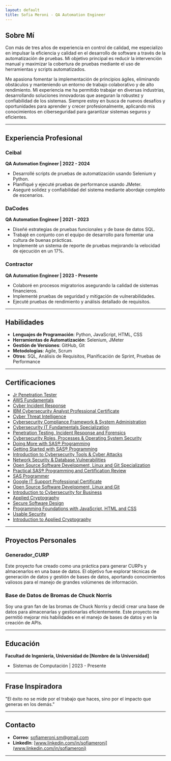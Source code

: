 ```yaml
---
layout: default
title: Sofia Meroni - QA Automation Engineer
---
```


## Sobre Mí
Con más de tres años de experiencia en control de calidad, me especializo en impulsar la eficiencia y calidad en el desarrollo de software a través de la automatización de pruebas. Mi objetivo principal es reducir la intervención manual y maximizar la cobertura de pruebas mediante el uso de herramientas y scripts automatizados.

Me apasiona fomentar la implementación de principios ágiles, eliminando obstáculos y manteniendo un entorno de trabajo colaborativo y de alto rendimiento. Mi experiencia me ha permitido trabajar en diversas industrias, desarrollando soluciones innovadoras que aseguran la robustez y confiabilidad de los sistemas. Siempre estoy en busca de nuevos desafíos y oportunidades para aprender y crecer profesionalmente, aplicando mis conocimientos en ciberseguridad para garantizar sistemas seguros y eficientes.


---

## Experiencia Profesional

### Ceibal
**QA Automation Engineer | 2022 - 2024**
- Desarrollé scripts de pruebas de automatización usando Selenium y Python.
- Planifiqué y ejecuté pruebas de performance usando JMeter.
- Aseguré solidez y confiabilidad del sistema mediante abordaje completo de escenarios.

### DaCodes
**QA Automation Engineer | 2021 - 2023**
- Diseñé estrategias de pruebas funcionales y de base de datos SQL.
- Trabajé en conjunto con el equipo de desarrollo para fomentar una cultura de buenas prácticas.
- Implementé un sistema de reporte de pruebas mejorando la velocidad de ejecución en un 17%.

### Contractor
**QA Automation Engineer | 2023 - Presente**
- Colaboré en procesos migratorios asegurando la calidad de sistemas financieros.
- Implementé pruebas de seguridad y mitigación de vulnerabilidades.
- Ejecuté pruebas de rendimiento y análisis detallado de requisitos.

---

## Habilidades

- **Lenguajes de Programación**: Python, JavaScript, HTML, CSS
- **Herramientas de Automatización**: Selenium, JMeter
- **Gestión de Versiones**: GitHub, Git
- **Metodologías**: Agile, Scrum
- **Otros**: SQL, Análisis de Requisitos, Planificación de Sprint, Pruebas de Performance

---

## Certificaciones

- [Jr Penetration Tester](https://tryhackme-certificates.s3-eu-west-1.amazonaws.com/THM-YDLPSK9ABX.png)
- [AWS Fundamentals](https://www.coursera.org/account/accomplishments/specialization/certificate/G3BCVTD3C87X)
- [Cyber Incident Response](https://www.coursera.org/account/accomplishments/specialization/certificate/ZCKCTYQEH4SA)
- [IBM Cybersecurity Analyst Professional Certificate](https://www.credly.com/badges/ac04109c-dd0c-49a3-8e61-d400184b15ff?source=linked_in_profile)
- [Cyber Threat Intelligence](https://www.credly.com/badges/914d7b10-e8c4-411a-b9d3-ef1709050ade?source=linked_in_profile)
- [Cybersecurity Compliance Framework & System Administration](https://www.credly.com/badges/4cb793a6-e5f2-4857-aea4-d9ed2ca30dd1?source=linked_in_profile)
- [Cybersecurity IT Fundamentals Specialization](https://www.credly.com/badges/48116d4f-9f9e-4968-8672-f6881d673184?source=linked_in_profile)
- [Penetration Testing, Incident Response and Forensics](https://www.credly.com/badges/7da60789-981c-4cfd-80bb-8d078d3a6937?source=linked_in_profile)
- [Cybersecurity Roles, Processes & Operating System Security](https://www.youracclaim.com/badges/c40ae564-e277-494e-9769-283261a0fdb5?source=linked_in_profile)
- [Doing More with SAS® Programming](https://www.youracclaim.com/badges/c26ca269-898e-45cb-8ba9-93733643632b?source=linked_in_profile)
- [Getting Started with SAS® Programming](https://www.youracclaim.com/badges/9ee666f1-445f-4029-a3ba-70888ed96a8c?source=linked_in_profile)
- [Introduction to Cybersecurity Tools & Cyber Attacks](https://www.youracclaim.com/badges/cfb7b11c-3a48-4b0d-8eeb-2bc4845fb111?source=linked_in_profile)
- [Network Security & Database Vulnerabilities](https://www.youracclaim.com/badges/1289a260-29d8-4751-a5a5-fa30088145e5?source=linked_in_profile)
- [Open Source Software Development, Linux and Git Specialization](https://www.youracclaim.com/badges/ed90afc8-53a6-4352-8ba3-2e3cf5245128?source=linked_in_profile)
- [Practical SAS® Programming and Certification Review](https://www.youracclaim.com/badges/45603f0a-9b04-441a-a68d-9c196e4bd4bc?source=linked_in_profile)
- [SAS Programmer](https://www.coursera.org/account/accomplishments/specialization/certificate/M4LEKLD8JWTX)
- [Google IT Support Professional Certificate](https://www.coursera.org/account/accomplishments/specialization/certificate/GHCYMEVNMPDE)
- [Open Source Software Development, Linux and Git](https://www.coursera.org/account/accomplishments/specialization/certificate/2LSLPKXF5HU7)
- [Introduction to Cybersecurity for Business](https://www.coursera.org/account/accomplishments/certificate/PUPJM79YX4E9)
- [Applied Cryptography](https://www.coursera.org/account/accomplishments/specialization/certificate/85SMMDH5FHMS)
- [Secure Software Design](https://www.coursera.org/account/accomplishments/specialization/certificate/HZFGT8KYWR4U)
- [Programming Foundations with JavaScript, HTML and CSS](https://www.coursera.org/account/accomplishments/certificate/AGVCB76XRWQQ)
- [Usable Security](https://www.coursera.org/account/accomplishments/certificate/CTNE48LEAGNL)
- [Introduction to Applied Cryptography](https://www.coursera.org/account/accomplishments/specialization/certificate/JJARCH2RH57U)

---

## Proyectos Personales

### Generador_CURP
Este proyecto fue creado como una práctica para generar CURPs y almacenarlos en una base de datos. El objetivo fue explorar técnicas de generación de datos y gestión de bases de datos, aportando conocimientos valiosos para el manejo de grandes volúmenes de información.

### Base de Datos de Bromas de Chuck Norris
Soy una gran fan de las bromas de Chuck Norris y decidí crear una base de datos para almacenarlas y gestionarlas eficientemente. Este proyecto me permitió mejorar mis habilidades en el manejo de bases de datos y en la creación de APIs.

---

## Educación
**Facultad de Ingeniería, Universidad de [Nombre de la Universidad]**
* Sistemas de Computación | 2023 - Presente

---

## Frase Inspiradora
"El éxito no se mide por el trabajo que haces, sino por el impacto que generas en los demás."

---

## Contacto
- **Correo**: [sofiameroni.sm@gmail.com](mailto:sofiameroni.sm@gmail.com)
- **LinkedIn**: [www.linkedin.com/in/sofiameroni](www.linkedin.com/in/sofiameroni)


---